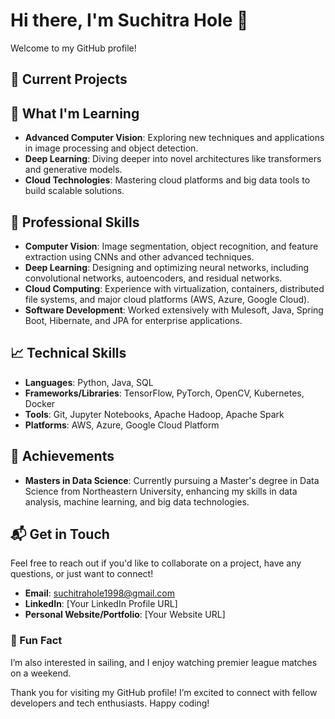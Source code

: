 # Hi there, I'm Suchitra Hole 👋

Welcome to my GitHub profile! 

## 🔭 Current Projects

## 🌱 What I'm Learning
- **Advanced Computer Vision**: Exploring new techniques and applications in image processing and object detection.
- **Deep Learning**: Diving deeper into novel architectures like transformers and generative models.
- **Cloud Technologies**: Mastering cloud platforms and big data tools to build scalable solutions.

## 💼 Professional Skills
- **Computer Vision**: Image segmentation, object recognition, and feature extraction using CNNs and other advanced techniques.
- **Deep Learning**: Designing and optimizing neural networks, including convolutional networks, autoencoders, and residual networks.
- **Cloud Computing**: Experience with virtualization, containers, distributed file systems, and major cloud platforms (AWS, Azure, Google Cloud).
- **Software Development**: Worked extensively with Mulesoft, Java, Spring Boot, Hibernate, and JPA for enterprise applications.

## 📈 Technical Skills
- **Languages**: Python, Java, SQL
- **Frameworks/Libraries**: TensorFlow, PyTorch, OpenCV, Kubernetes, Docker
- **Tools**: Git, Jupyter Notebooks, Apache Hadoop, Apache Spark
- **Platforms**: AWS, Azure, Google Cloud Platform

## 🚀 Achievements
- **Masters in Data Science**: Currently pursuing a Master's degree in Data Science from Northeastern University, enhancing my skills in data analysis, machine learning, and big data technologies.

## 📬 Get in Touch
Feel free to reach out if you'd like to collaborate on a project, have any questions, or just want to connect!

- **Email**: suchitrahole1998@gmail.com
- **LinkedIn**: [Your LinkedIn Profile URL]
- **Personal Website/Portfolio**: [Your Website URL]

### 🌟 Fun Fact
I’m also interested in sailing, and I enjoy watching premier league matches on a weekend.

Thank you for visiting my GitHub profile! I’m excited to connect with fellow developers and tech enthusiasts. Happy coding!
